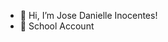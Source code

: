 - 👋 Hi, I’m Jose Danielle Inocentes!
- 👤 School Account

<!---
boi-daaniel/boi-daaniel is a ✨ special ✨ repository because its `README.md` (this file) appears on your GitHub profile.
You can click the Preview link to take a look at your changes.
--->
